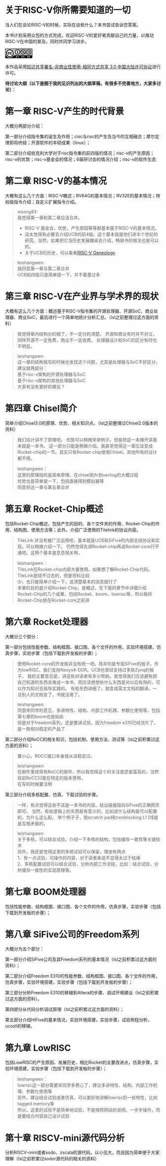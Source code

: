 # 关于RISC-V你所需要知道的一切

当人们在谈论RISC-V的时候，实际在谈些什么？本书尝试告诉您答案。

本书计划采用众包的方式完成，欢迎RISC-V的爱好者贡献自己的力量，以推动RISC-V在中国的普及，同时共同学习进步。

[![](/assets/import.png)](https://creativecommons.org/licenses/by-nc-sa/3.0/cn/)

本作品采用[知识共享署名-非商业性使用-相同方式共享 3.0 中国大陆许可协议](https://creativecommons.org/licenses/by-nc-sa/3.0/cn/)进行许可。

**待讨论大纲（以下是囿于我的见识列出的大纲草稿，有很多不完善地方，大家多讨论）：**

# 第一章 RISC-V产生的时代背景

大概分两部分介绍：

第一部分介绍指令集的诞生及作用；cisc与risc的产生及当今的互相融合；摩尔定律即将终结；开源软件的丰硕成果（linux）；

第二部分介绍伯克利大学对于risc指令集的前四版的情况；risc-v的产生原因；risc-v的优势；risc-v基金会的情况；6届研讨会的情况介绍；risc-v的软件生态

# 第二章 RISC-V的基本情况

大概有这么几个方面：RISC-V概述；RV64G的基本情况；RV32E的基本情况；特权级指令介绍；自定义扩展指令介绍。

> wsong83:<br>
> 我觉得第一章和第二章应该合并。
> - RISC-V 基金会，优势，产生原因等等都基本属于RISC-V的基本情况。
> - 没太觉得有必要去介绍UCB的前4版。这个基本就是他们进半个世纪的研究。当然，如果把它当历史发展趣闻去介绍，畅销书的做法也是可以的。
> - 关于UCB的历史，可以看看[RISC-V Geneology](https://www2.eecs.berkeley.edu/Pubs/TechRpts/2016/EECS-2016-6.pdf)

> leishangwen:<br>
> 我同意第一章与第二章合并<br>
> UCB前四版只是简单提一下，并不着墨过多


# 第三章 RISC-V在产业界与学术界的现状

大概有这么几个方面：概述基于RISC-V指令集的开源处理器、开源SoC、商业处理器、商业SoC，最后进行一个简单地统计分析汇总。（lsl之前整理过这方面的资料）

> 我觉得章内结构分的细了，不一定分的清楚。
> 开源和商业有时并不对立，同样开源不一定免费，商业不一定收费。
> 处理器设计和SoC的区分有时也不明显。

> leishangwen:<br>
> 这一章的结构我写的时候也发现这个问题，尤其是处理器与SoC不好区分，建议就两部分：<br>
> 基于risc-v架构的开源处理器与SoC<br>
> 基于risc-v架构的其他处理器与SoC<br>
> 大家有没有更好的建议？<br>

# 第四章 Chisel简介

简单介绍Chisel3.0的原理、优势、相关知识点。（lsl之前整理过Chisel2.0版本的资料）

> 我们估计讲不了原理吧。
> 优势可以稍微举举例子。但是把这一本摊开讲基本就是一本书。
> 这一部分只能是稍微介绍。我甚至觉得这一章应该变成Rocket-chip的一节。其实只有Rocket-chip使用Chisel。其他所有的设计都不用。
>
> leishangwen：<br>
> 这里的原理指的是简单原理，在chisel到fir到verilog的大概过程<br>
> 优势也是简单提一下，包括直接得到模拟器等<br>
> 同意将这一章与第五章合并<br>

# 第五章 Rocket-Chip概述

包括Rocket-Chip概述，包括产生的目的、各个文件夹的作用、Rocket-Chip的作用、结构图、使用方法等；此外，介绍广泛使用的Tilelink的协议内容。

> TileLink 并没有被广泛运用吧，基本就是UCB和SiFive的内部总线协议和实现。可以稍微介绍一下。
> 仍然觉得先讲Rocket-chip再说Rocket-core行不通吧。这两个基本是息息相关啊。
>
> leishangwen：<br>
> TileLink在Rocket-chip内部大量使用，如果想了解Rocket-Chip代码，TileLink是绕不过去的，但是资料比较<br>
> 少，也只能简单介绍一下，说清楚基本的消息就行了<br>
> 本章的目的是介绍Rocket-Chip，是概述，在下面的章节中详细介绍Rocket-Chip的几个成果，包括Rocket、boom、lowrisc等，所以我将Rocket-Chip放在Rocket-core之前讲<br>


# 第六章 Rocket处理器

大概分三个部分：

第一部分包括性能参数、结构框图、接口图、各个文件的作用，实验环境搭建，仿真步骤，实验步骤（包括下载到开发板的步骤）；

> 使用Rocket-core的开发板并没有统一吧，除非你是专指SiFive的板子。作为lowRISC，我们支持Nexys4-DDR。UCB也曾经支持过多款Zynq的板子。
> 我的主要意见是，讲这些对读者有多少帮助。我觉得我们应该避免把自己知道的东西去堆成一本书，而应该想想些什么东西是对以后有用的，可以作为知识去指导实践的。
> 有些东西讲细了，就变成英文文档的翻译。一旦别人的文档变了，书就没用了。
>
> leishangwen:<br>
> 同意宋同学的意见，多讲特性、结构、内部工作机理、参数化使用等，包括第七章的boom也是如此<br>
> 但是对于freedom系列，还是要讲试验，因为freedom e310已经流片了，是一款相对稳定的产品了<br>

第二部分介绍RoCC的相关知识，包括机制、使用方法、测试等（lsl之前积累过这方面的资料）；

> 要小心。ROCC接口本身就从没稳定过。
>
> leishangwen:<br>
> 在邮件里经常有RoCC的邮件，所以我觉得这个的关注度还是蛮高的，当然目前RoCC只能在特定的版本使用，<br>
> 在写的时候要注明<br>

第三部分介绍多核配置、仿真、下载试验的步骤。

> 一样，有点觉得这些不该是一本书的内容。给出链接指向SiFive的正确网页即可。
> 当然，有些逻辑上的东西是有意义的，比如说什么结构是可以配置的，为什么这么配。
> 举个例子子，陪scratch pad和nonblocking L1 D$就是互相矛盾的。
>
> leishangwen:<br>
> 关于多核，可以结合试验，介绍一下多核的结构，包括缓存一致性等关键技术<br>
> 另外，我还是觉得这里的多核试验可以保留，理由有两点<br>
> 1、有一点试验，可操作的内容，对于读者来说不显得太过于枯燥<br>
> 2、多核配置试验可以结合试验，分析内部工作流程，比如：结合试验，分析缓存一致性的实现原理等。<br>

# 第七章 BOOM处理器

包括性能参数、结构框图、接口图、各个文件的作用，仿真步骤，实验步骤（包括下载到开发板的步骤）；

# 第八章 SiFive公司的Freedom系列

大概分为五个部分：

第一部分介绍SiFive公司及其Freedom系列的基本情况（lsl之前积累过这方面的资料）；

第二部分介绍Freedom E310的性能参数、结构框图、接口图、各个文件的作用，仿真步骤，实验环境搭建，实验步骤（包括下载到开发板的步骤）；

第三部分分析Freedom E310的移植到Altera的步骤、调试环境建设（lsl之前积累过这方面的资料）。

第四部分从代码分析调试原理（lsl之前积累过这方面的资料）；

第五部分介绍HiFive的基本情况，实验环境搭建，实验步骤，试验例程分析，ucosII的移植。

# 第九章 LowRISC

包括LowRISC的产生原因、发展历史、相比Rocket的主要改进点，仿真步骤，实验环境搭建，实验步骤（包括下载到开发板的步骤）；
> leishangwen：<br>
> lowrisc这一部分需要宋同学多费心了，建议多讲特性、结构、内部工作机理、参数化使用等<br>
> 另外，建议结合试验或者仿真，可以更好地讲解lowrisc的一些特性，比如tagged memory等<br>
> 所以，这里的试验不是简单地试验，不是按照网站的说明，一步步操作，而是要结合内容自己设计试验<br>

# 第十章 RISCV-mini源代码分析

分析RISCV-mini或者sodo、zscala的源代码，以小见大，而且因为简单便于大家理解（lsl之前积累过sodor源代码的相关的资料）

